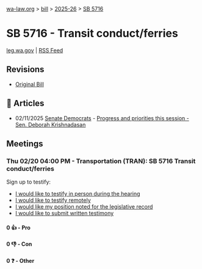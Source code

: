 [wa-law.org](/) > [bill](/bill/) > [2025-26](/bill/2025-26/) > [SB 5716](/bill/2025-26/sb/5716/)

# SB 5716 - Transit conduct/ferries
[leg.wa.gov](https://app.leg.wa.gov/billsummary?BillNumber=5716&Year=2025&Initiative=false) | [RSS Feed](./rss.xml)

## Revisions
* [Original Bill](1/)

## 📰 Articles
* 02/11/2025 [Senate Democrats](/org/senate_democrats/) - [Progress and priorities this session - Sen. Deborah Krishnadasan](https://senatedemocrats.wa.gov/Krishnadasan/2025/02/11/progress-and-priorities-this-session/#:~:text=5716)

## Meetings
### Thu 02/20 04:00 PM - Transportation (TRAN): SB 5716 Transit conduct/ferries
Sign up to testify:
* [I would like to testify in person during the hearing](https://app.leg.wa.gov/csi/Testifier/Add?chamber=House&mId=32808&aId=164411&caId=25870&tId=1)
* [I would like to testify remotely](https://app.leg.wa.gov/csi/Testifier/Add?chamber=House&mId=32808&aId=164411&caId=25870&tId=2)
* [I would like my position noted for the legislative record](https://app.leg.wa.gov/csi/Testifier/Add?chamber=House&mId=32808&aId=164411&caId=25870&tId=3)
* [I would like to submit written testimony](https://app.leg.wa.gov/csi/Testifier/Add?chamber=House&mId=32808&aId=164411&caId=25870&tId=4)

#### 0 👍 - Pro

#### 0 👎 - Con

#### 0 ❓ - Other
